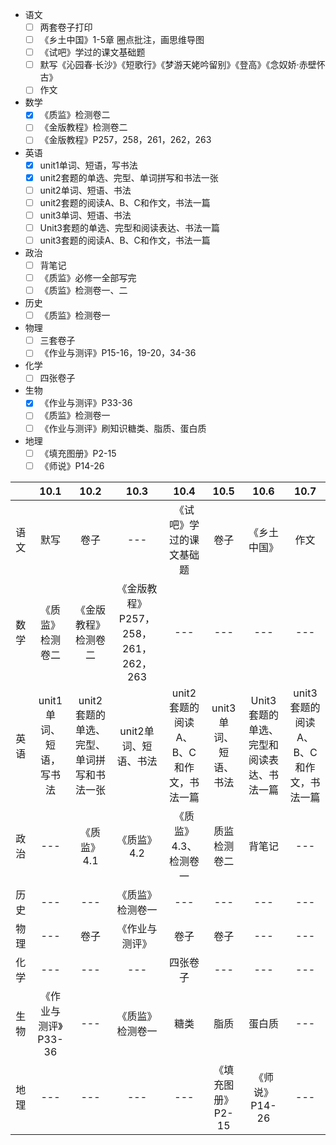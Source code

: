 - 语文
  - [ ] 两套卷子打印
  - [ ] 《乡土中国》1-5章 圈点批注，画思维导图
  - [ ] 《试吧》学过的课文基础题
  - [ ] 默写《沁园春·长沙》《短歌行》《梦游天姥吟留别》《登高》《念奴娇·赤壁怀古》
  - [ ] 作文
- 数学
  - [x] 《质监》检测卷二
  - [ ] 《金版教程》检测卷二
  - [ ] 《金版教程》P257，258，261，262，263
- 英语
  - [x] unit1单词、短语，写书法
  - [x] unit2套题的单选、完型、单词拼写和书法一张
  - [ ] unit2单词、短语、书法
  - [ ] unit2套题的阅读A、B、C和作文，书法一篇
  - [ ] unit3单词、短语、书法
  - [ ] Unit3套题的单选、完型和阅读表达、书法一篇
  - [ ] unit3套题的阅读A、B、C和作文，书法一篇
- 政治
  - [ ] 背笔记
  - [ ] 《质监》必修一全部写完
  - [ ] 《质监》检测卷一、二
- 历史
  - [ ] 《质监》检测卷一
- 物理
  - [ ] 三套卷子
  - [ ] 《作业与测评》P15-16，19-20，34-36
- 化学
  - [ ] 四张卷子
- 生物
  - [x] 《作业与测评》P33-36
  - [ ] 《质监》检测卷一
  - [ ] 《作业与测评》刷知识糖类、脂质、蛋白质
- 地理
  - [ ] 《填充图册》P2-15
  - [ ] 《师说》P14-26

|       | 10.1  | 10.2  | 10.3  | 10.4  | 10.5  | 10.6  | 10.7  |
| :---: | :---: | :---: | :---: | :---: | :---: | :---: | :---: |
| 语文  |  默写  |  卷子  |  ---  |  《试吧》学过的课文基础题  |  卷子  |  《乡土中国》  |  作文  |
| 数学  |  《质监》检测卷二  |  《金版教程》检测卷二  |  《金版教程》P257，258，261，262，263  |  ---  |  ---  |  ---  |  ---  |
| 英语  |  unit1单词、短语，写书法  |  unit2套题的单选、完型、单词拼写和书法一张  |  unit2单词、短语、书法  |  unit2套题的阅读A、B、C和作文，书法一篇  |  unit3单词、短语、书法  |  Unit3套题的单选、完型和阅读表达、书法一篇  |  unit3套题的阅读A、B、C和作文，书法一篇  |
| 政治  |  ---  |  《质监》4.1  |  《质监》4.2  |  《质监》4.3、检测卷一  |  质监检测卷二  |  背笔记  |  ---  |
| 历史  |  ---  |  ---  |  《质监》检测卷一  |  ---  |  ---  |  ---  |  ---  |
| 物理  |  ---  |  卷子  |  《作业与测评》  |  卷子  |  卷子  |  ---  |  ---  |
| 化学  |  ---  |  ---  |  ---  |  四张卷子  |  ---  |  ---  |  ---  |
| 生物  |  《作业与测评》P33-36  |  ---  |  《质监》检测卷一 |  糖类  |  脂质  |  蛋白质  |  ---   |
| 地理  |  ---  |  ---  |  ---  |  ---  |  《填充图册》P2-15  |  《师说》P14-26  |  ---  |